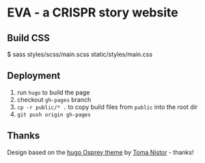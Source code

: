 # EVA - a CRISPR story website


## Build CSS

  $ sass styles/scss/main.scss static/styles/main.css


## Deployment

1. run `hugo` to build the page
2. checkout `gh-pages` branch
3. `cp -r public/* .` to copy build files from `public` into the root dir
4. `git push origin gh-pages`



## Thanks

Design based on the [hugo Osprey theme](https://themes.gohugo.io/osprey/) by [Toma Nistor](https://tomanistor.com/) - thanks!
